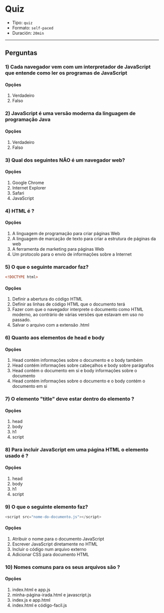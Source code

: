 # Quiz

- Tipo: `quiz`
- Formato: `self-paced`
- Duración: `20min`

---

## Perguntas

### 1) Cada navegador vem com um interpretador de JavaScript que entende como ler os programas de JavaScript

#### Opções

1. Verdadeiro
2. Falso

<solution style="display:none;">1</solution>

### 2) JavaScript é uma versão moderna da linguagem de programação Java

#### Opções

1. Verdadeiro
2. Falso

<solution style="display:none;">2</solution>

### 3) Qual dos seguintes NÃO é um navegador web?

#### Opções

1. Google Chrome
2. Internet Explorer
3. Safari
4. JavaScript

<solution style="display:none;">4</solution>

### 4) HTML é ?

#### Opções

1. A linguagem de programação para criar páginas Web
2. A linguagem de marcação de texto para criar a estrutura de páginas da web
3. A ferramenta de marketing para páginas Web
4. Um protocolo para o envio de informações sobre a Internet

<solution style="display:none;">2</solution>

### 5) O que o seguinte marcador faz?

```html
<!DOCTYPE html>
```

#### Opções

1. Definir a abertura do código HTML
2. Definir as linhas de código HTML que o documento terá
3. Fazer com que o navegador interprete o documento como HTML moderno, ao
   contrário de várias versões que estavam em uso no passado.
4. Salvar o arquivo com a extensão .html

<solution style="display:none;">3</solution>

### 6) Quanto aos elementos de head e body

#### Opções

1. Head contém informações sobre o documento e o body também
2. Head contém informações sobre cabeçalhos e body sobre parágrafos
3. Head contém o documento em si e body informações sobre o documento
4. Head contém informações sobre o documento e o body contém o documento em si

<solution style="display:none;">4</solution>

### 7) O elemento "title" deve estar dentro do elemento ?

#### Opções

1. head
2. body
3. h1
4. script

<solution style="display:none;">1</solution>

### 8) Para incluir JavaScript em uma página HTML o elemento usado é ?

#### Opções

1. head
2. body
3. h1
4. script

<solution style="display:none;">4</solution>

### 9) O que o seguinte elemento faz?

```js
<script src="nome-do-documento.js"></script>
```

#### Opções

1. Atribuir o nome para o documento JavaScript
2. Escrever JavaScript diretamente no HTML
3. Incluir o código num arquivo externo
4. Adicionar CSS para documento HTML

<solution style="display:none;">3</solution>

### 10) Nomes comuns para os seus arquivos são ?

#### Opções

1. index.html e app.js
2. minha-página-irada.html e javascript.js
3. index.js e app.html
4. index.html e código-facil.js

<solution style="display:none;">1</solution>
